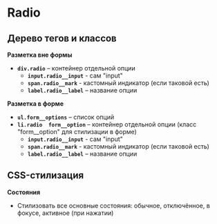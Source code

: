 # Radio

## Дерево тегов и классов
**Разметка вне формы**
- **`div.radio`** – контейнер отдельной опции
  - **`input.radio__input`** - сам "input"
  - **`span.radio__mark`** - кастомный индикатор (если таковой есть)
  - **`label.radio__label`** – название опции

**Разметка в форме**
- **`ul.form__options`** – список опций
- **`li.radio  form__option`** – контейнер отдельной опции (класс "form__option" для стилизации в форме)
  - **`input.radio__input`** - сам "input"
  - **`span.radio__mark`** - кастомный индикатор (если таковой есть)
  - **`label.radio__label`** – название опции


## CSS-стилизация
**Состояния**
- Стилизовать все основные состояния: обычное, отключённое, в фокусе, активное (при нажатии)